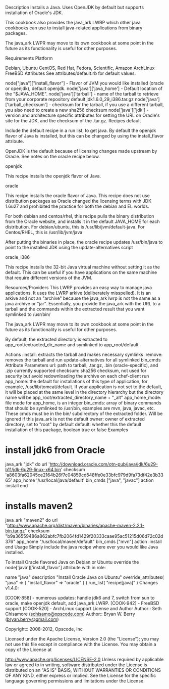 Description
Installs a Java. Uses OpenJDK by default but supports installation of Oracle's JDK.

This cookbook also provides the java_ark LWRP which other java cookbooks can use to install java-related applications from binary packages.

The java_ark LWPR may move to its own cookbook at some point in the future as its functionality is useful for other purposes.

Requirements
Platform

Debian, Ubuntu
CentOS, Red Hat, Fedora, Scientific, Amazon
ArchLinux
FreeBSD
Attributes
See attributes/default.rb for default values.

node["java"]["install_flavor"] - Flavor of JVM you would like installed (oracle or openjdk), default openjdk.
node['java']['java_home'] - Default location of the "$JAVA_HOME".
node['java']['tarball'] - name of the tarball to retrieve from your corporate repository default jdk1.6.0_29_i386.tar.gz
node['java']['tarball_checksum'] - checksum for the tarball, if you use a different tarball, you also need to create a new sha256 checksum
node['java']['jdk'] - version and architecture specific attributes for setting the URL on Oracle's site for the JDK, and the checksum of the .tar.gz.
Recipes
default

Include the default recipe in a run list, to get java. By default the openjdk flavor of Java is installed, but this can be changed by using the install_flavor attribute.

OpenJDK is the default because of licensing changes made upstream by Oracle. See notes on the oracle recipe below.

openjdk

This recipe installs the openjdk flavor of Java.

oracle

This recipe installs the oracle flavor of Java. This recipe does not use distribution packages as Oracle changed the licensing terms with JDK 1.6u27 and prohibited the practice for both the debian and EL worlds.

For both debian and centos/rhel, this recipe pulls the binary distribution from the Oracle website, and installs it in the default JAVA_HOME for each distribution. For debian/ubuntu, this is /usr/lib/jvm/default-java. For Centos/RHEL, this is /usr/lib/jvm/java

After putting the binaries in place, the oracle recipe updates /usr/bin/java to point to the installed JDK using the update-alternatives script

oracle_i386

This recipe installs the 32-bit Java virtual machine without setting it as the default. This can be useful if you have applications on the same machine that require different versions of the JVM.

Resources/Providers
This LWRP provides an easy way to manage java applications. It uses the LWRP arkive (deliberately misspelled). It is an arkive and not an "archive" because the java_ark lwrp is not the same as a java archive or "jar". Essentially, you provide the java_ark with the URL to a tarball and the commands within the extracted result that you want symlinked to /usr/bin/

The java_ark LWPR may move to its own cookbook at some point in the future as its functionality is useful for other purposes.

By default, the extracted directory is extracted to app_root/extracted_dir_name and symlinked to app_root/default

Actions
:install: extracts the tarball and makes necessary symlinks
:remove: removes the tarball and run update-alternatives for all symlinked bin_cmds
Attribute Parameters
url: path to tarball, .tar.gz, .bin (oracle-specific), and .zip currently supported
checksum: sha256 checksum, not used for security but avoid redownloading the archive on each chef-client run
app_home: the default for installations of this type of application, for example, /usr/lib/tomcat/default. If your application is not set to the default, it will be placed at the same level in the directory hierarchy but the directory name will be app_root/extracted_directory_name + "_alt"
app_home_mode: file mode for app_home, is an integer
bin_cmds: array of binary commands that should be symlinked to /usr/bin, examples are mvn, java, javac, etc. These cmds must be in the bin/ subdirectory of the extracted folder. Will be ignored if this java_ark is not the default
owner: owner of extracted directory, set to "root" by default
default: whether this the default installation of this package, boolean true or false
Examples
# install jdk6 from Oracle
java_ark "jdk" do
    url 'http://download.oracle.com/otn-pub/java/jdk/6u29-b11/jdk-6u29-linux-x64.bin'
    checksum  'a8603fa62045ce2164b26f7c04859cd548ffe0e33bfc979d9fa73df42e3b3365'
    app_home '/usr/local/java/default'
    bin_cmds ["java", "javac"]
    action :install
end

# installs maven2
java_ark "maven2" do
    url "http://www.apache.org/dist/maven/binaries/apache-maven-2.2.1-bin.tar.gz"
    checksum  "b9a36559486a862abfc7fb2064fd1429f20333caae95ac51215d06d72c02d376"
    app_home "/usr/local/maven/default"
    bin_cmds ["mvn"]
    action :install
end
Usage
Simply include the java recipe where ever you would like Java installed.

To install Oracle flavored Java on Debian or Ubuntu override the node['java']['install_flavor'] attribute with in role:

name "java"
description "Install Oracle Java on Ubuntu"
override_attributes(
  "java" => {
    "install_flavor" => "oracle"
  }
)
run_list(
  "recipe[java]"
)
Changes
v1.4.0:

[COOK-858] - numerous updates: handle jdk6 and 7, switch from sun to oracle, make openjdk default, add java_ark LWRP.
[COOK-942] - FreeBSD support
[COOK-520] - ArchLinux support
License and Author
Author:: Seth Chisamore (schisamo@opscode.com) Author:: Bryan W. Berry (bryan.berry@gmail.com)

Copyright:: 2008-2012, Opscode, Inc

Licensed under the Apache License, Version 2.0 (the "License"); you may not use this file except in compliance with the License. You may obtain a copy of the License at

http://www.apache.org/licenses/LICENSE-2.0
Unless required by applicable law or agreed to in writing, software distributed under the License is distributed on an "AS IS" BASIS, WITHOUT WARRANTIES OR CONDITIONS OF ANY KIND, either express or implied. See the License for the specific language governing permissions and limitations under the License.
